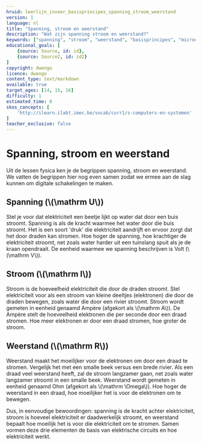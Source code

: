 ```yaml
---
hruid: leerlijn_invoer_basisprincipes_spanning_stroom_weerstand
version: 1
language: nl
title: "Spanning, stroom en weerstand"
description: "Wat zijn spanning stroom en weerstand?"
keywords: ["spanning", "stroom", "weerstand", "basisprincipes", "microcontroller", "µC", "arduino", "dwenguino"]
educational_goals: [
    {source: Source, id: id}, 
    {source: Source2, id: id2}
]
copyright: dwengo
licence: dwengo
content_type: text/markdown
available: true
target_ages: [14, 15, 16]
difficulty: 1
estimated_time: 8
skos_concepts: [
    'http://ilearn.ilabt.imec.be/vocab/curr1/s-computers-en-systemen'
]
teacher_exclusive: false
---
```


# Spanning, stroom en weerstand

Uit de lessen fysica ken je de begrippen spanning, stroom en weerstand. We vatten de begrippen hier nog even samen zodat we ermee aan de slag kunnen om digitale schakelingen te maken.

## Spanning (\\(\mathrm U\\))
Stel je voor dat elektriciteit een beetje lijkt op water dat door een buis stroomt. Spanning is als de kracht waarmee het water door die buis stroomt. Het is een soort 'druk' die elektriciteit aandrijft en ervoor zorgt dat het door draden kan stromen. Hoe hoger de spanning, hoe krachtiger de elektriciteit stroomt, net zoals water harder uit een tuinslang spuit als je de kraan opendraait. De eenheid waarmee we spanning beschrijven is Volt (\\(\mathrm V\\)).

## Stroom (\\(\mathrm I\\))
Stroom is de hoeveelheid elektriciteit die door de draden stroomt. Stel elektriciteit voor als een stroom van kleine deeltjes (elektronen) die door de draden bewegen, zoals water die door een rivier stroomt. Stroom wordt gemeten in eenheid genaamd Ampère (afgekort als \\(\mathrm A\\)). De Ampère stelt de hoeveelheid elektronen die per seconde door een draad stromen. Hoe meer elektronen er door een draad stromen, hoe groter de stroom.

## Weerstand (\\(\mathrm R\\))
Weerstand maakt het moeilijker voor de elektronen om door een draad te stromen. Vergelijk het met een smalle beek versus een brede rivier. Als een draad veel weerstand heeft, zal de stroom langzamer gaan, net zoals water langzamer stroomt in een smalle beek. Weerstand wordt gemeten in eenheid genaamd Ohm (afgekort als \\(\mathrm \Omega\\)). Hoe hoger de weerstand in een draad, hoe moeilijker het is voor de elektronen om te bewegen.

Dus, in eenvoudige bewoordingen: spanning is de kracht achter elektriciteit, stroom is hoeveel elektriciteit er daadwerkelijk stroomt, en weerstand bepaalt hoe moeilijk het is voor die elektriciteit om te stromen. Samen vormen deze drie elementen de basis van elektrische circuits en hoe elektriciteit werkt.
